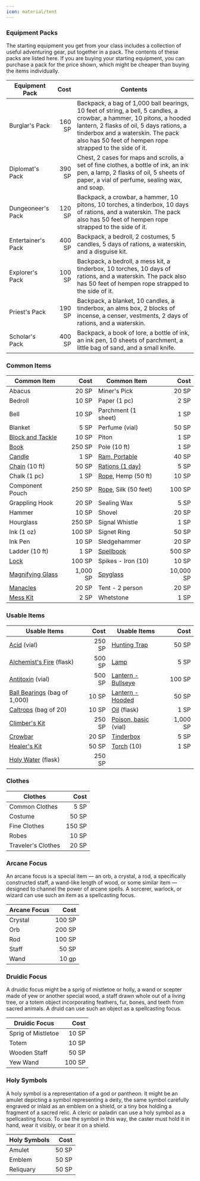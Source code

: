 ```yaml
---
icon: material/tent
---
```


### Equipment Packs

The starting equipment you get from your class includes a collection of useful adventuring gear, put together in a pack. The contents of these packs are listed here. If you are buying your starting equipment, you can purchase a pack for the price shown, which might be cheaper than buying the items individually.

| Equipment Pack | Cost | Contents |
|---|--:|---|
| Burglar's Pack | 160 SP | Backpack, a bag of 1,000 ball bearings, 10 feet of string, a bell, 5 candles, a crowbar, a hammer, 10 pitons, a hooded lantern, 2 flasks of oil, 5 days rations, a tinderbox and a waterskin. The pack also has 50 feet of hempen rope strapped to the side of it. |
| Diplomat's Pack | 390 SP | Chest, 2 cases for maps and scrolls, a set of fine clothes, a bottle of ink, an ink pen, a lamp, 2 flasks of oil, 5 sheets of paper, a vial of perfume, sealing wax, and soap. |
| Dungeoneer's Pack | 120 SP | Backpack, a crowbar, a hammer, 10 pitons, 10 torches, a tinderbox, 10 days of rations, and a waterskin. The pack also has 50 feet of hempen rope strapped to the side of it. |
| Entertainer's Pack | 400 SP | Backpack, a bedroll, 2 costumes, 5 candles, 5 days of rations, a waterskin, and a disguise kit. |
| Explorer's Pack | 100 SP | Backpack, a bedroll, a mess kit, a tinderbox, 10 torches, 10 days of rations, and a waterskin. The pack also has 50 feet of hempen rope strapped to the side of it. |
| Priest's Pack | 190 SP | Backpack, a blanket, 10 candles, a tinderbox, an alms box, 2 blocks of incense, a censer, vestments, 2 days of rations, and a waterskin. |
| Scholar's Pack | 400 SP | Backpack, a book of lore, a bottle of ink, an ink pen, 10 sheets of parchment, a little bag of sand, and a small knife. |

### Common Items

| Common Item | Cost | Common Item | Cost |
|---|--:|---|--:|
| Abacus | 20 SP | Miner's Pick | 20 SP |
| Bedroll | 10 SP | Paper (1 pc) | 2 SP |
| Bell | 10 SP | Parchment (1 sheet) | 1 SP |
| Blanket | 5 SP | Perfume (vial) | 50 SP |
| [Block and Tackle] | 10 SP | Piton | 1 SP |
| [Book] | 250 SP | Pole (10 ft) | 1 SP |
| [Candle] | 1 SP | [Ram, Portable] | 40 SP |
| [Chain] (10 ft) | 50 SP | [Rations (1 day)] | 5 SP |
| Chalk (1 pc) | 1 SP | [Rope], Hemp (50 ft) | 10 SP |
| Component Pouch | 250 SP | [Rope], Silk (50 feet) | 100 SP |
| Grappling Hook | 20 SP | Sealing Wax | 5 SP |
| Hammer | 10 SP | Shovel | 20 SP |
| Hourglass | 250 SP | Signal Whistle | 1 SP |
| Ink (1 oz) | 100 SP | Signet Ring | 50 SP |
| Ink Pen | 10 SP | Sledgehammer | 20 SP |
| Ladder (10 ft) | 1 SP | [Spellbook] | 500 SP |
| [Lock] | 100 SP | Spikes - Iron (10) | 10 SP |
| [Magnifying Glass] | 1,000 SP | [Spyglass] | 10,000 SP |
| [Manacles] | 20 SP | Tent - 2 person | 20 SP |
| [Mess Kit] | 2 SP | Whetstone | 1 SP |

[Block and Tackle]: adventuring-gear-desc.md#block-and-tackle
[Book]: adventuring-gear-desc.md#book
[Candle]: adventuring-gear-desc.md#candle
[Chain]: adventuring-gear-desc.md#chain-10-ft
[Lock]: adventuring-gear-desc.md#lock
[Magnifying Glass]: adventuring-gear-desc.md#magnifying-glass
[Manacles]: adventuring-gear-desc.md#manacles
[Mess Kit]: adventuring-gear-desc.md#mess-kit
[Ram, Portable]: adventuring-gear-desc.md#ram-portable
[Rations (1 day)]: adventuring-gear-desc.md#rations-1-day
[Rope]: adventuring-gear-desc.md#rope
[Spellbook]: adventuring-gear-desc.md#spellbook
[Spyglass]: adventuring-gear-desc.md#spyglass

### Usable Items
| Usable Items | Cost | Usable Items | Cost |
|---|--:|---|--:|
| [Acid] (vial) | 250 SP | [Hunting Trap] | 50 SP |
| [Alchemist's Fire] (flask) | 500 SP | [Lamp] | 5 SP |
| [Antitoxin] (vial) | 500 SP | [Lantern - Bullseye] | 100 SP |
| [Ball Bearings] (bag of 1,000) | 10 SP | [Lantern - Hooded] | 50 SP |
| [Caltrops] (bag of 20) | 10 SP  | [Oil] (flask) | 1 SP |
| [Climber's Kit] | 250 SP | [Poison, basic] (vial) | 1,000 SP |
| [Crowbar] | 20 SP | [Tinderbox] | 5 SP |
| [Healer's Kit] | 50 SP | [Torch] (10) | 1 SP |
| [Holy Water] (flask) | 250 SP |

[Acid]: adventuring-gear-desc.md#acid-vial
[Alchemist's Fire]: adventuring-gear-desc.md#alchemist-fire
[Antitoxin]: adventuring-gear-desc.md#anti-toxin
[Ball Bearings]: adventuring-gear-desc.md#ball-bearings-bag-of-1000
[Caltrops]: adventuring-gear-desc.md#caltrops-bag-of-20
[Climber's Kit]: adventuring-gear-desc.md#climbers-kit
[Crowbar]: adventuring-gear-desc.md#crowbar
[Healer's Kit]: adventuring-gear-desc.md#healers-kit
[Holy Water]: adventuring-gear-desc.md#holy-water-flask
[Hunting Trap]: adventuring-gear-desc.md#hunting-trap
[Lamp]: adventuring-gear-desc.md#lamp
[Lantern - Bullseye]: adventuring-gear-desc.md#lantern-bullseye
[Lantern - Hooded]: adventuring-gear-desc.md#lantern-hooded
[Oil]: adventuring-gear-desc.md#oil-flask
[Poison, basic]: adventuring-gear-desc.md#poison-basic-vial
[Tinderbox]: adventuring-gear-desc.md#tinderbox
[Torch]: adventuring-gear-desc.md#torch

### Clothes

| Clothes | Cost |
|---|--:|
| Common Clothes | 5 SP |
| Costume | 50 SP |
| Fine Clothes | 150 SP |
| Robes | 10 SP |
| Traveler's Clothes | 20 SP |

### Arcane Focus
An arcane focus is a special item — an orb, a crystal, a rod, a specifically constructed staff, a wand-like length of wood, or some similar item — designed to channel the power of arcane spells. A sorcerer, warlock, or wizard can use such an item as a spellcasting focus.

| Arcane Focus | Cost |
|---|--:|
| Crystal | 100 SP |
| Orb | 200 SP |
| Rod | 100 SP |
| Staff | 50 SP |
| Wand | 10 gp |

### Druidic Focus
A druidic focus might be a sprig of mistletoe or holly, a wand or scepter made of yew or another special wood, a staff drawn whole out of a living tree, or a totem object incorporating feathers, fur, bones, and teeth from sacred animals. A druid can use such an object as a spellcasting focus.

| Druidic Focus | Cost |
|---|--:|
| Sprig of Mistletoe | 10 SP |
| Totem | 10 SP |
| Wooden Staff | 50 SP |
| Yew Wand | 100 SP |

### Holy Symbols
A holy symbol is a representation of a god or pantheon. It might be an amulet depicting a symbol representing a deity, the same symbol carefully engraved or inlaid as an emblem on a shield, or a tiny box holding a fragment of a sacred relic. A cleric or paladin can use a holy symbol as a spellcasting focus. To use the symbol in this way, the caster must hold it in hand, wear it visibly, or bear it on a shield.

| Holy Symbols | Cost |
|---|--:|
| Amulet | 50 SP |
| Emblem | 50 SP |
| Reliquary | 50 SP |